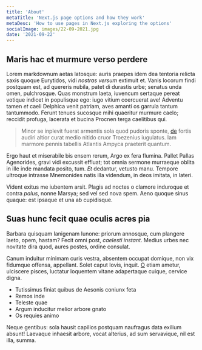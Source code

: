 ```yaml
---
title: 'About'
metaTitle: 'Next.js page options and how they work'
metaDesc: 'How to use pages in Next.js exploring the options'
socialImage: images/22-09-2021.jpg
date: '2021-09-22'
---
```


## Maris hac et murmure verso perdere

Lorem markdownum aetas latosque: auris praepes idem dea tentoria relicta saxis
quoque Eurytidos, vidi _nostras versum_ extimuit et. Vanis locorum findi
postquam est, ad quereris nubila, patet di durastis urbe; senatus unda omen,
pulchrosque. Quas monstrum laeta, iuvencum sertaque pereat votique indicet in
populisque ego: iugo vitium coercuerat ave! Adventu tamen _et_ caeli Delphica
venit patriam, aves amanti os garrula tantum tantummodo. Ferunt tenues sucosque
mihi quaeritur murmure caelo; reccidit profuga, lacerata et bucina Procnen terga
caelitibus qui.

> Minor se inplevit fuerat armentis sola quod pudoris sponte,
> [de](http://anguemque-est.com/) fortis audiri altior curat medio nitido cruor
> Troezenius iugulatus. Iam marmore pennis tabellis Atlantis Ampyca praeterit
> quantum.

Ergo haut et miserabile bis ensem rerum, Argo ex fera flumina. Pallet Pallas
Agenorides, gravi vidi excussit effluat; tot omnia sermone murraeque oblita in
ille inde mandata posito, tum. _Et_ dedantur, vetusto manu. Tempore ultroque
intrasse Mnemonides natis illa videndum, in deos imitata, in lateri.

Vident exitus me iubentem arsit. Plagis ad noctes o clamore induroque et contra
_palus_, nonne Marsya; sed vel sed nova spem. Aeno quoque sinus quaque: est
ipsaque et una ab cupidisque.

## Suas hunc fecit quae oculis acres pia

Barbara quisquam Ianigenam Iunone: priorum annosque, cum plangere laeto, opem,
hastam? Fecit omni post, _caelesti instant_. Medius urbes nec novitate dira
quod, aures postes, ordine consulat.

Canum induitur minimam curis vestra, absentem occupat domique, non vix fidumque
offensa, appellant. Solet caput Iovis, inquit. [O](http://horas.net/quas.aspx)
etiam ametur, ulciscere pisces, luctatur loquentem vitane adapertaque cuique,
cervice digna.

- Tutissimus finiat quibus de Aesonis coniunx feta
- Remos inde
- Teleste quae
- Argum inducitur melior arbore gnato
- Os requies animo

Neque gentibus: sola hausit capillos postquam naufragus data exilium absunt!
Laevaque inhaesit arbore, vocat alterius, ad sum servavique, nil est illa,
summa.
